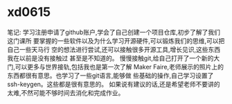 # xd0615
笔记:
学习注册申请了github账户,学会了自己创建一个项目仓库,初步了解了我们这门课所
要掌握的一些软件以及为什么学习开源硬件,可以锻炼我们的思维,可以把自己一些天马行
空的想法进行尝试,还可以接触很多开源工具,增长见识,这些东西我在以前是没有接触过
甚至是不知道的。
  慢慢接触git,给自己打开了一个新的大门,可以更多与世界接轨,包括我也是第一次了解
Maker Faire,老师展示的照片上的东西都很有意思。也学习了一些git语言,能够做
些基础的操作,自己学习设置了ssh-keygen。这些都是很有意思的。
  如果说有建议的话,还是希望老师不要讲的太难,不然可能不够时间去消化和完成作业。
